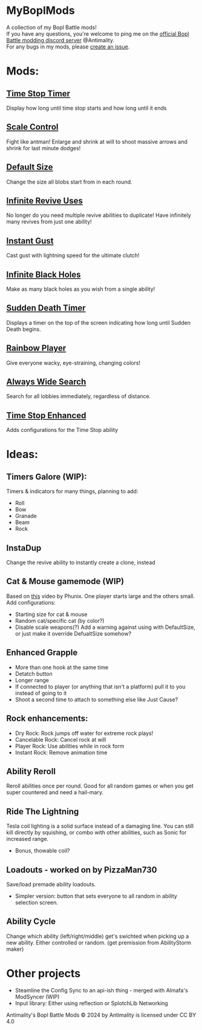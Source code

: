 # MyBoplMods
 A collection of my Bopl Battle mods!<br>
 If you have any questions, you're welcome to ping me on the [official Bopl Battle modding discord server](https://discord.gg/official-bopl-battle-modding-comunity-1175164882388275310) @Antimality.<br>
 For any bugs in my mods, please [create an issue](https://github.com/Antimality/MyBoplMods/issues).

# Mods:
## [Time Stop Timer](https://github.com/Antimality/MyBoplMods/releases/tag/TimeStopTimer-v1.1.0 "v1.1.0")
Display how long until time stop starts and how long until it ends
## [Scale Control](https://github.com/Antimality/MyBoplMods/releases/tag/ScaleControl-v1.0.0 "v1.0.0")
Fight like antman! Enlarge and shrink at will to shoot massive arrows and shrink for last minute dodges! 
## [Default Size](https://github.com/Antimality/MyBoplMods/releases/tag/DefaultSize-v1.0.0 "v1.0.0")
Change the size all blobs start from in each round.
## [Infinite Revive Uses](https://github.com/Antimality/MyBoplMods/releases/tag/InfiniteReviveUses-v1.0.0 "v1.0.0")
No longer do you need multiple revive abilities to duplicate! Have infinitely many revives from just one ability!
## [Instant Gust](https://github.com/Antimality/MyBoplMods/releases/tag/InstantGust-v1.0.0 "v1.0.0")
Cast gust with lightning speed for the ultimate clutch!
## [Infinite Black Holes](https://github.com/Antimality/MyBoplMods/releases/tag/InfiniteBlackHoles-v1.0.0 "v1.0.0")
Make as many black holes as you wish from a single ability!
## [Sudden Death Timer](https://github.com/Antimality/MyBoplMods/releases/tag/SuddenDeathTimer-v1.0.0 "v1.0.0")
Displays a timer on the top of the screen indicating how long until Sudden Death begins.
## [Rainbow Player](https://github.com/Antimality/MyBoplMods/releases/tag/RainbowPlayer-v1.0.0 "v1.0.0")
Give everyone wacky, eye-straining, changing colors!
## [Always Wide Search](https://github.com/Antimality/MyBoplMods/releases/tag/AlwaysWideSearch-v1.0.0 "v1.0.0")
Search for all lobbies immediately, regardless of distance.
## [Time Stop Enhanced](https://github.com/Antimality/MyBoplMods/releases/tag/TimeStopEnhanced-v1.0.0 "v1.0.0")
Adds configurations for the Time Stop ability

# Ideas:
## Timers Galore (WIP):
Timers & indicators for many things, planning to add:
* Roll
* Bow
* Granade
* Beam
* Rock
## InstaDup
Change the revive ability to instantly create a clone, instead
## Cat & Mouse gamemode (WIP)
Based on [this](https://youtu.be/aT0UKAuCaTU?si=xn4OOS_zPOlJX7u6) video by Phunix.
One player starts large and the others small.
Add configurations:
* Starting size for cat & mouse
* Random cat/specific cat (by color?)
* Disable scale weapons(?)
Add a warning against using with DefaultSize, or just make it override DefualtSize somehow?
## Enhanced Grapple
* More than one hook at the same time
* Detatch button
* Longer range
* If connected to player (or anything that isn't a platform) pull it to you instead of going to it
* Shoot a second time to attach to something else like Just Cause?
## Rock enhancements:
* Dry Rock: Rock jumps off water for extreme rock plays!
* Cancelable Rock: Cancel rock at will
* Player Rock: Use abilities while in rock form
* Instant Rock: Remove animation time
## Ability Reroll
Reroll abilities once per round. Good for all random games or when you get super countered and need a hail-mary.
## Ride The Lightning
Tesla coil lighting is a solid surface instead of a damaging line. You can still kill directly by squishing, or combo with other abilities, such as Sonic for increased range.
* Bonus, thowable coil?
## Loadouts - worked on by PizzaMan730
Save/load premade ability loadouts.
* Simpler version: button that sets everyone to all random in ability selection screen.
## Ability Cycle
Change which ability (left/right/middle) get's swichted when picking up a new ability. Either controlled or random. (get premission from AbilityStorm maker)

# Other projects
* Steamline the Config Sync to an api-ish thing - merged with Almafa's ModSyncer (WIP)
* Input library: Either using reflection or SplotchLib Networking

Antimality's Bopl Battle Mods © 2024 by Antimality is licensed under CC BY 4.0
